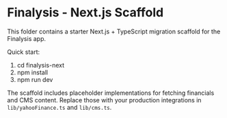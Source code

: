 # Finalysis - Next.js Scaffold

This folder contains a starter Next.js + TypeScript migration scaffold for the Finalysis app.

Quick start:

1. cd finalysis-next
2. npm install
3. npm run dev

The scaffold includes placeholder implementations for fetching financials and CMS content. Replace those with your production integrations in `lib/yahooFinance.ts` and `lib/cms.ts`.
